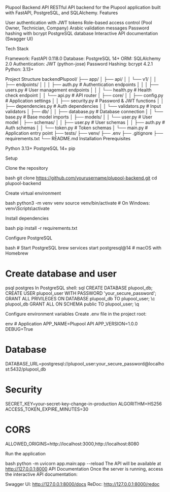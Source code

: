 Plupool Backend API
RESTful API backend for the Plupool application built with FastAPI, PostgreSQL, and SQLAlchemy.
Features

User authentication with JWT tokens
Role-based access control (Pool Owner, Technician, Company)
Arabic validation messages
Password hashing with bcrypt
PostgreSQL database
Interactive API documentation (Swagger UI)

Tech Stack

Framework: FastAPI 0.118.0
Database: PostgreSQL 14+
ORM: SQLAlchemy 2.0
Authentication: JWT (python-jose)
Password Hashing: bcrypt 4.2.1
Python: 3.13+

Project Structure
backendPlupool/
├── app/
│   ├── api/
│   │   └── v1/
│   │       ├── endpoints/
│   │       │   ├── auth.py          # Authentication endpoints
│   │       │   ├── users.py         # User management endpoints
│   │       │   └── health.py        # Health check endpoint
│   │       └── api.py               # API router
│   ├── core/
│   │   ├── config.py                # Application settings
│   │   ├── security.py              # Password & JWT functions
│   │   ├── dependencies.py          # Auth dependencies
│   │   └── validators.py            # Input validators
│   ├── db/
│   │   ├── database.py              # Database connection
│   │   └── base.py                  # Base model imports
│   ├── models/
│   │   └── user.py                  # User model
│   ├── schemas/
│   │   ├── user.py                  # User schemas
│   │   ├── auth.py                  # Auth schemas
│   │   └── token.py                 # Token schemas
│   └── main.py                      # Application entry point
├── tests/
├── venv/
├── .env
├── .gitignore
├── requirements.txt
└── README.md
Installation
Prerequisites

Python 3.13+
PostgreSQL 14+
pip

Setup

Clone the repository

bash   git clone https://github.com/yourusername/plupool-backend.git
   cd plupool-backend

Create virtual environment

bash   python3 -m venv venv
   source venv/bin/activate  # On Windows: venv\Scripts\activate

Install dependencies

bash   pip install -r requirements.txt

Configure PostgreSQL

bash   # Start PostgreSQL
   brew services start postgresql@14  # macOS with Homebrew
   
   # Create database and user
   psql postgres
In PostgreSQL shell:
sql   CREATE DATABASE plupool_db;
   CREATE USER plupool_user WITH PASSWORD 'your_secure_password';
   GRANT ALL PRIVILEGES ON DATABASE plupool_db TO plupool_user;
   \c plupool_db
   GRANT ALL ON SCHEMA public TO plupool_user;
   \q

Configure environment variables
Create .env file in the project root:

env   # Application
   APP_NAME=Plupool API
   APP_VERSION=1.0.0
   DEBUG=True
   
   # Database
   DATABASE_URL=postgresql://plupool_user:your_secure_password@localhost:5432/plupool_db
   
   # Security
   SECRET_KEY=your-secret-key-change-in-production
   ALGORITHM=HS256
   ACCESS_TOKEN_EXPIRE_MINUTES=30
   
   # CORS
   ALLOWED_ORIGINS=http://localhost:3000,http://localhost:8080

Run the application

bash   python -m uvicorn app.main:app --reload
The API will be available at http://127.0.0.1:8000
API Documentation
Once the server is running, access the interactive API documentation:

Swagger UI: http://127.0.0.1:8000/docs
ReDoc: http://127.0.0.1:8000/redoc